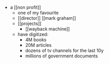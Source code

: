- a [[non profit]]
	- one of my favourite
	- [[director]] [[mark graham]]
	- [[projects]] 
		- [[wayback machine]]
	- have digitized:
		- 4M books
		-   20M articles
		-   dozens of tv channels for the last 10y
		-   millions of government documents
	
